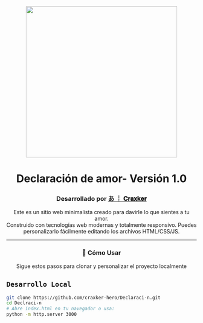 <div align="center">
<img src="https://raw.githubusercontent.com/craxker-hero/Declaraci-n/main/assets/preview.png" width="400">
<h1>
Declaración de amor- Versión 1.0
</h1>
</div>

<div align="center">
<h3>
Desarrollado por <a href="https://github.com/craxker-hero">あ ┊ 𝐂𝐫𝐚𝐱𝐤𝐞𝐫</a>
</h3>
</div>

<div align="center">
<p>
Este es un sitio web minimalista creado para davirle lo que sientes a tu amor. 
<br>
Construido con tecnologías web modernas y totalmente responsivo. Puedes personalizarlo fácilmente editando los archivos HTML/CSS/JS.
</p>
</div>

---
<div align="center">
<h3>
🚀 Cómo Usar
</h3>
<p>
Sigue estos pasos para clonar y personalizar el proyecto localmente
</p>
</div>

## `Desarrollo Local`
```bash
git clone https://github.com/craxker-hero/Declaraci-n.git
cd Declraci-n
# Abre index.html en tu navegador o usa:
python -m http.server 3000
